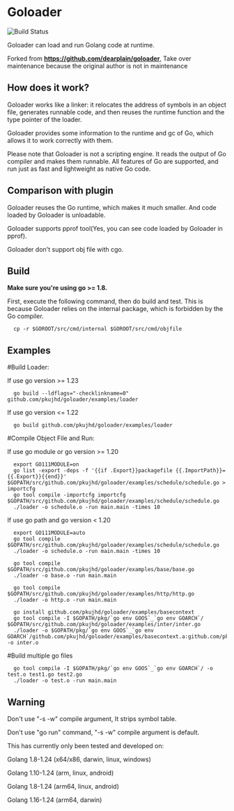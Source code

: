 
# Goloader

![Build Status](https://github.com/pkujhd/goloader/workflows/goloader%20Testing/badge.svg)

Goloader can load and run Golang code at runtime.

Forked from **https://github.com/dearplain/goloader**, Take over maintenance because the original author is not in maintenance

## How does it work?

Goloader works like a linker: it relocates the address of symbols in an object file, generates runnable code, and then reuses the runtime function and the type pointer of the loader.

Goloader provides some information to the runtime and gc of Go, which allows it to work correctly with them.

Please note that Goloader is not a scripting engine. It reads the output of Go compiler and makes them runnable. All features of Go are supported, and run just as fast and lightweight as native Go code.

## Comparison with plugin

Goloader reuses the Go runtime, which makes it much smaller. And code loaded by Goloader is unloadable.

Goloader supports pprof tool(Yes, you can see code loaded by Goloader in pprof). 

Goloader don't support obj file with cgo.

## Build

**Make sure you're using go >= 1.8.**

First, execute the following command, then do build and test. This is because Goloader relies on the internal package, which is forbidden by the Go compiler.
```
  cp -r $GOROOT/src/cmd/internal $GOROOT/src/cmd/objfile
```

## Examples

#Build Loader:

If use go version >= 1.23
```
  go build --ldflags="-checklinkname=0" github.com/pkujhd/goloader/examples/loader
```
If use go version <= 1.22
```
  go build github.com/pkujhd/goloader/examples/loader
```


#Compile Object File and Run:

If use go module or go version >= 1.20
```
  export GO111MODULE=on
  go list -export -deps -f '{{if .Export}}packagefile {{.ImportPath}}={{.Export}}{{end}}' $GOPATH/src/github.com/pkujhd/goloader/examples/schedule/schedule.go > importcfg
  go tool compile -importcfg importcfg $GOPATH/src/github.com/pkujhd/goloader/examples/schedule/schedule.go
  ./loader -o schedule.o -run main.main -times 10
```
If use go path and go version < 1.20
```
  export GO111MODULE=auto
  go tool compile $GOPATH/src/github.com/pkujhd/goloader/examples/schedule/schedule.go
  ./loader -o schedule.o -run main.main -times 10
  
  go tool compile $GOPATH/src/github.com/pkujhd/goloader/examples/base/base.go
  ./loader -o base.o -run main.main
  
  go tool compile $GOPATH/src/github.com/pkujhd/goloader/examples/http/http.go
  ./loader -o http.o -run main.main
  
  go install github.com/pkujhd/goloader/examples/basecontext
  go tool compile -I $GOPATH/pkg/`go env GOOS`_`go env GOARCH`/ $GOPATH/src/github.com/pkujhd/goloader/examples/inter/inter.go
  ./loader -o $GOPATH/pkg/`go env GOOS`_`go env GOARCH`/github.com/pkujhd/goloader/examples/basecontext.a:github.com/pkujhd/goloader/examples/basecontext -o inter.o
```


#Build multiple go files
```
  go tool compile -I $GOPATH/pkg/`go env GOOS`_`go env GOARCH`/ -o test.o test1.go test2.go
  ./loader -o test.o -run main.main
```

## Warning

Don't use "-s -w" compile argument, It strips symbol table.

Don't use "go run" command, "-s -w" compile argument is default.

This has currently only been tested and developed on:

Golang 1.8-1.24 (x64/x86, darwin, linux, windows)

Golang 1.10-1.24 (arm, linux, android)

Golang 1.8-1.24 (arm64, linux, android)

Golang 1.16-1.24 (arm64, darwin)
